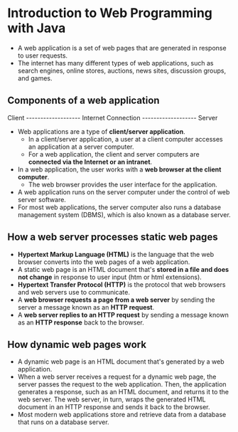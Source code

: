 # Introduction to Web Programming with Java

* A web application is a set of web pages that are generated in response to user requests. 
* The internet has many different types of web applications, such as search engines, online stores, auctions, news sites, discussion groups, and games.

## Components of a web application

Client ------------------- Internet Connection ------------------- Server

* Web applications are a type of **client/server application**. 
  * In a client/server applica­tion, a user at a client computer accesses an application at a server computer.
  * For a web application, the client and server computers are **connected via the Internet or an intranet**.
* In a web application, the user works with a **web browser at the client computer**.
  * The web browser provides the user interface for the application.
* A web application runs on the server computer under the control of web server software.
* For most web applications, the server computer also runs a database management system (DBMS), which is also known as a database server.

## How a web server processes static web pages

* **Hypertext Markup Language (HTML)** is the language that the web browser converts into the web pages of a web application.
* A static web page is an HTML document that's **stored in a file and does not change** in response to user input (htm or html extensions).
* **Hypertext Transfer Protocol (HTTP)** is the protocol that web browsers and web servers use to communicate.
* A **web browser requests a page from a web server** by sending the server a message known as an **HTTP request**.
* A **web server replies to an HTTP request** by sending a message known as an **HTTP response** back to the browser.

## How dynamic web pages work

* A dynamic web page is an HTML document that's generated by a web applica­tion. 
* When a web server receives a request for a dynamic web page, the server passes the request to the web application. Then, the application generates a response, such as an HTML document, and returns it to the web server. The web server, in turn, wraps the generated HTML document in an HTTP response and sends it back to the browser.
* Most modern web applications store and retrieve data from a database that runs on a database server.

